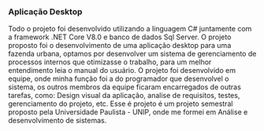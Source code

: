 ### Aplicação Desktop ### 

Todo o projeto foi desenvolvido utilizando a linguagem C# juntamente com a framework .NET Core V8.0 
e banco de dados Sql Server. 
O projeto proposto foi o desenvolvimento de uma aplicação desktop para uma fazenda urbana, 
optamos por desenvolver um sistema de gerenciamento de processos internos que otimizasse o trabalho, 
para um melhor entendimento leia o manual do usuário. 
O projeto foi desenvolvido em equipe, onde minha função foi a do programador que desenvolvel o sistema, 
os outros membros da equipe ficaram encarregados de outras tarefas, como: Design visual da aplicação, 
analise de requisitos, testes, gerenciamento do projeto, etc.
Esse é projeto é um projeto semestral proposto pela Universidade Paulista - UNIP, onde me formei em 
Análise e desenvolvimento de sistemas.
